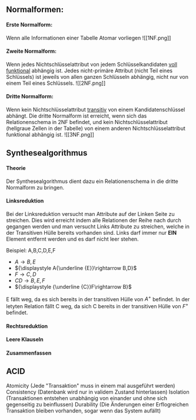 ## Normalformen:
#### Erste Normalform:
Wenn alle Informationen einer Tabelle Atomar vorliegen
![[1NF.png]]

#### Zweite Normalform:
Wenn jedes Nichtschlüsselattribut von jedem Schlüsselkandidaten [voll funktional](https://www.datenbanken-verstehen.de/datenmodellierung/normalisierung/abhaengigkeiten-normalisierung/ "Abhängigkeiten") abhängig ist. Jedes nicht-primäre Attribut (nicht Teil eines Schlüssels) ist jeweils von allen ganzen Schlüsseln abhängig, nicht nur von einem Teil eines Schlüssels.
![[2NF.png]]

#### Dritte Normalform:
Wenn kein Nichtschlüsselattribut [transitiv](https://www.datenbanken-verstehen.de/datenmodellierung/normalisierung/abhaengigkeiten-normalisierung/ "Abhängigkeiten") von einem Kandidatenschlüssel abhängt. Die dritte Normalform ist erreicht, wenn sich das Relationenschema in 2NF befindet, und kein Nichtschlüsselattribut (hellgraue Zellen in der Tabelle) von einem anderen Nichtschlüsselattribut funktional abhängig ist.
![[3NF.png]]

## Synthesealgorithmus
#### Theorie
Der Synthesealgorithmus dient dazu ein Relationenschema in die dritte Normalform zu bringen.

#### Linksreduktion
Bei der Linksreduktion versucht man Attribute auf der Linken Seite zu streichen. Dies wird erreicht indem alle Relationen der Reihe nach durch gegangen werden und man versucht Links Attribute zu streichen, welche in der Transitiven Hülle bereits vorhanden sind. Links darf immer nur **EIN** Element entfernt werden und es darf nicht leer stehen.

Beispiel: A,B,C,D,E,F
-  ${\displaystyle A\rightarrow B,E}$
-  ${\displaystyle A{\underline {E}}\rightarrow B,D}$
-  ${\displaystyle F\rightarrow C,D}$
-  ${\displaystyle CD\rightarrow B,E,F}$
-  ${\displaystyle {\underline {C}}F\rightarrow B}$

E fällt weg, da es sich bereits in der transitiven Hülle von $A^+$ befindet.
In der letyten Relation fällt C weg, da sich C bereits in der transitiven Hülle von $F^+$ befindet.

#### Rechtsreduktion

#### Leere Klauseln
#### Zusammenfassen

## ACID
Atomicity (Jede "Transaktion" muss in einem mal ausgeführt werden)
Consistency (Datenbank wird nur in validem Zustand hinterlassen)
Isolation (Transaktionen entstehen unabhängig von einander und ohne sich gegenseitig zu beinflussen)
Durability (Die Änderungen einer Erflogreichen Transaktion bleiben vorhanden, sogar wenn das System aufällt)